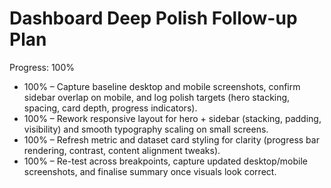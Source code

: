 # Dashboard Deep Polish Follow-up Plan

Progress: 100%

- 100% – Capture baseline desktop and mobile screenshots, confirm sidebar overlap on mobile, and log polish targets (hero stacking, spacing, card depth, progress indicators).
- 100% – Rework responsive layout for hero + sidebar (stacking, padding, visibility) and smooth typography scaling on small screens.
- 100% – Refresh metric and dataset card styling for clarity (progress bar rendering, contrast, content alignment tweaks).
- 100% – Re-test across breakpoints, capture updated desktop/mobile screenshots, and finalise summary once visuals look correct.

